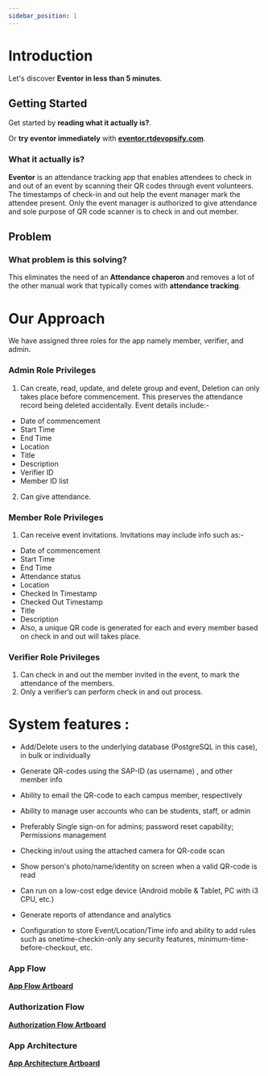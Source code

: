 ```yaml
---
sidebar_position: 1
---
```


# Introduction

Let's discover **Eventor in less than 5 minutes**.

## Getting Started

Get started by **reading what it actually is?**.

Or **try eventor immediately** with **[eventor.rtdevopsify.com](https://eventor.rtdevopsify.com)**.

### What it actually is?

**Eventor** is an attendance tracking app that enables attendees to check in and out of an event by scanning their QR codes through event volunteers. The timestamps of check-in and out help the event manager mark the attendee present. Only the event manager is authorized to give attendance and sole purpose of QR code scanner is to check in and out member. 

## Problem
### What problem is this solving?

This eliminates the need of an **Attendance chaperon** and removes a lot of the other manual work that typically comes with **attendance tracking**.

# Our Approach

We have assigned three roles for the app namely member, verifier, and admin.

### Admin Role Privileges
1. Can create, read, update, and delete group and event, Deletion can only takes place before commencement. This preserves the attendance record being deleted accidentally. Event details include:-

- Date of commencement  
- Start Time
- End Time
- Location
- Title
- Description
- Verifier ID
- Member ID list

2. Can give attendance.

### Member Role Privileges

1. Can receive event invitations. Invitations may include info such as:- 

- Date of commencement
- Start Time
- End Time
- Attendance status
- Location
- Checked In Timestamp
- Checked Out Timestamp
- Title 
- Description
- Also, a unique QR code is generated for each and every member based on check in and out will takes place.

### Verifier Role Privileges

1. Can check in and out the member invited in the event, to mark the attendance of the members.
2. Only a verifier’s can perform check in and out process.

# System features :

-  Add/Delete users to the underlying database (PostgreSQL in this case), in bulk or individually

-  Generate QR-codes using the SAP-ID (as username) , and other member info

-  Ability to email the QR-code to each campus member, respectively

-  Ability to manage user accounts who can be students, staff, or admin

-  Preferably Single sign-on for admins; password reset capability; Permissions management 

-  Checking in/out using the attached camera for QR-code scan

-  Show person's photo/name/identity on screen when a valid QR-code is read

-  Can run on a low-cost edge device (Android mobile & Tablet, PC with i3 CPU, etc.)

-  Generate reports of attendance and analytics

-  Configuration to store Event/Location/Time info and ability to add rules such as onetime-checkin-only any security features, minimum-time-before-checkout, etc.

### App Flow
**[App Flow Artboard](https://whimsical.com/eventor-attendance-taking-app-A3egZwmc7AY65QLE2ecexk@2bsEvpTYFZsxPSBXTTxYy7ymEMBf3WkH7ie)**

### Authorization Flow
**[Authorization Flow Artboard](https://whimsical.com/login-flow-UWdk7aTP1HgfkYWYPqHYiZ@2Ux7TurymN4vZ4Jhft4V)**

### App Architecture
**[App Architecture Artboard](https://whimsical.com/app-architecture-6WHqQzTMFq1nZx4L4ahyFR@2Ux7TurymNHvRPXVCa9C)**

